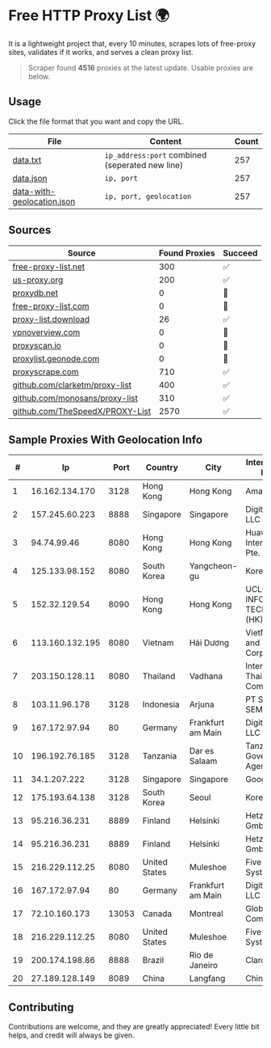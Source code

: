 
# Free HTTP Proxy List 🌍

It is a lightweight project that, every 10 minutes, scrapes lots of free-proxy sites, validates if it works, and serves a clean proxy list.


> Scraper found **4516** proxies at the latest update. Usable proxies are below.

## Usage

Click the file format that you want and copy the URL.


|File|Content|Count|
|----|-------|-----|
|[data.txt](https://raw.githubusercontent.com/themiralay/Proxy-List-World/master/data.txt)|`ip_address:port` combined (seperated new line)|257|
|[data.json](https://raw.githubusercontent.com/themiralay/Proxy-List-World/master/data.json)|`ip, port`|257|
|[data-with-geolocation.json](https://raw.githubusercontent.com/themiralay/Proxy-List-World/master/data-with-geolocation.json)|`ip, port, geolocation`|257|

## Sources

|Source|Found Proxies|Succeed|
|------|-------------|-------|
|[free-proxy-list.net](https://free-proxy-list.net)|300|✅|
|[us-proxy.org](https://www.us-proxy.org)|200|✅|
|[proxydb.net](http://proxydb.net)|0|🚫|
|[free-proxy-list.com](https://free-proxy-list.com/?page=&port=&type%5B%5D=http&type%5B%5D=https&up_time=0&search=Search)|0|🚫|
|[proxy-list.download](https://www.proxy-list.download/HTTP)|26|✅|
|[vpnoverview.com](https://vpnoverview.com/privacy/anonymous-browsing/free-proxy-servers)|0|🚫|
|[proxyscan.io](https://www.proxyscan.io)|0|🚫|
|[proxylist.geonode.com](https://proxylist.geonode.com/api/proxy-list?limit=300&page=1&sort_by=lastChecked&sort_type=desc&protocols=http,https)|0|🚫|
|[proxyscrape.com](https://api.proxyscrape.com/v2/?request=displayproxies&protocol=http&timeout=10000&country=all&ssl=all&anonymity=all)|710|✅|
|[github.com/clarketm/proxy-list](https://raw.githubusercontent.com/clarketm/proxy-list/master/proxy-list-raw.txt)|400|✅|
|[github.com/monosans/proxy-list](https://raw.githubusercontent.com/monosans/proxy-list/main/proxies/http.txt)|310|✅|
|[github.com/TheSpeedX/PROXY-List](https://raw.githubusercontent.com/TheSpeedX/PROXY-List/master/http.txt)|2570|✅|


## Sample Proxies With Geolocation Info

|#|Ip|Port|Country|City|Internet Service Provider|
|-|--|----|-------|----|-------------------------|
|1|16.162.134.170|3128|Hong Kong|Hong Kong|Amazon.com|
|2|157.245.60.223|8888|Singapore|Singapore|DigitalOcean, LLC|
|3|94.74.99.46|8080|Hong Kong|Hong Kong|Huawei International Pte. LTD|
|4|125.133.98.152|8080|South Korea|Yangcheon-gu|Korea Telecom|
|5|152.32.129.54|8090|Hong Kong|Hong Kong|UCLOUD INFORMATION TECHNOLOGY (HK) LIMITED|
|6|113.160.132.195|8080|Vietnam|Hải Dương|VietNam Post and Telecom Corporation|
|7|203.150.128.11|8080|Thailand|Vadhana|Internet Thailand Company Ltd|
|8|103.11.96.178|3128|Indonesia|Arjuna|PT SKYLINE SEMESTA|
|9|167.172.97.94|80|Germany|Frankfurt am Main|DigitalOcean, LLC|
|10|196.192.76.185|3128|Tanzania|Dar es Salaam|Tanzania e-Government Agency|
|11|34.1.207.222|3128|Singapore|Singapore|Google LLC|
|12|175.193.64.138|3128|South Korea|Seoul|Korea Telecom|
|13|95.216.36.231|8889|Finland|Helsinki|Hetzner Online GmbH|
|14|95.216.36.231|8889|Finland|Helsinki|Hetzner Online GmbH|
|15|216.229.112.25|8080|United States|Muleshoe|Five Area Systems, LLC|
|16|167.172.97.94|80|Germany|Frankfurt am Main|DigitalOcean, LLC|
|17|72.10.160.173|13053|Canada|Montreal|GloboTech Communications|
|18|216.229.112.25|8080|United States|Muleshoe|Five Area Systems, LLC|
|19|200.174.198.86|8888|Brazil|Rio de Janeiro|Claro S.A|
|20|27.189.128.149|8089|China|Langfang|Chinanet|



## Contributing

Contributions are welcome, and they are greatly appreciated! Every
little bit helps, and credit will always be given.

